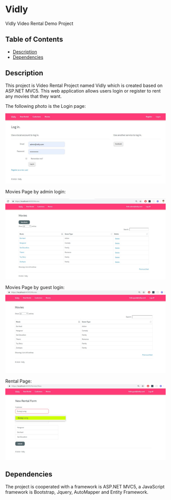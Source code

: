 # Vidly
Vidly Video Rental Demo Project

## Table of Contents

* [Description](#Description)
* [Dependencies](#Dependencies)

## Description

This project is Video Rental Project named Vidly which is created based on ASP.NET MVC5. This web application allows users login or register to rent any movies that they want. 

The following photo is the Login page:

![alt text](images/LoginPage.JPG)

Movies Page by admin login:

![alt text](images/MovieAdmin.JPG)

Movies Page by guest login:
![alt text](images/MovieGuest.JPG)

Rental Page:
![alt text](images/RentalPage.JPG)


## Dependencies

The project is cooperated with a framework is ASP.NET MVC5, a JavaScript framework is Bootstrap, Jquery, AutoMapper and Entity Framework.

